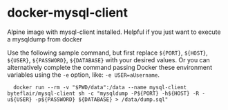 # docker-mysql-client
Alpine image with mysql-client installed. Helpful if you just want to execute a mysqldump from docker

Use the following sample command, but first replace `${PORT}`, `${HOST}`, `${USER}`, `${PASSWORD}`, `${DATABASE}` with your desired values. Or you can alternatively complete the command passing Docker these environment variables using the `-e` option, like: `-e USER=aUsername`. 
```
  docker run --rm -v "$PWD/data":/data --name mysql-client byteflair/mysql-client sh -c "mysqldump -P${PORT} -h${HOST} -R -u${USER} -p${PASSWORD} ${DATABASE} > /data/dump.sql"
```
